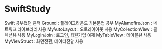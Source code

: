 # SwiftStudy
Swift 공부했던 흔적
Ground              : 플레이그라운드 기본문법 공부
MyAlamofireJson	    : 네트워크 라이브러리 사용
MyAutoLayout	      : 오토레이아웃 사용
MyCollectionView	  : 콜렉션뷰 사용
MyLoginJoin	        : 로그인, 회원가입 예제
MyTableView	        : 테이블뷰 사용
MyViewStruct        : 화면전환, 데이터전달 사용
